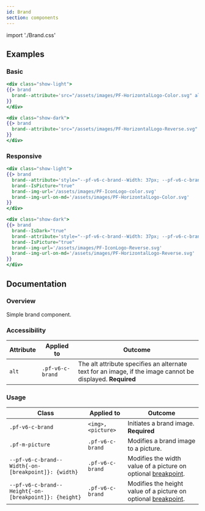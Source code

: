 ```yaml
---
id: Brand
section: components
---
```


import './Brand.css'

## Examples
### Basic
```hbs
<div class="show-light">
{{> brand
  brand--attribute='src="/assets/images/PF-HorizontalLogo-Color.svg" alt="PatternFly logo"'
}}
</div>

<div class="show-dark">
{{> brand
  brand--attribute='src="/assets/images/PF-HorizontalLogo-Reverse.svg" alt="PatternFly logo"' brand--IsDark="true"
}}
</div>
```

### Responsive
```hbs
<div class="show-light">
{{> brand
  brand--attribute='style="--pf-v6-c-brand--Width: 37px; --pf-v6-c-brand--Width-on-md: 220px;"'
  brand--IsPicture="true"
  brand--img-url='/assets/images/PF-IconLogo-color.svg'
  brand--img-url-on-md='/assets/images/PF-HorizontalLogo-Color.svg'
}}
</div>

<div class="show-dark">
{{> brand
  brand--IsDark="true"
  brand--attribute='style="--pf-v6-c-brand--Width: 37px; --pf-v6-c-brand--Width-on-md: 220px;"'
  brand--IsPicture="true"
  brand--img-url='/assets/images/PF-IconLogo-Reverse.svg'
  brand--img-url-on-md='/assets/images/PF-HorizontalLogo-Reverse.svg'
}}
</div>
```

## Documentation
### Overview
Simple brand component.

### Accessibility
| Attribute | Applied to | Outcome |
| -- | -- | -- |
| `alt` | `.pf-v6-c-brand` | The alt attribute specifies an alternate text for an image, if the image cannot be displayed. **Required** |

### Usage
| Class | Applied to | Outcome |
| -- | -- | -- |
| `.pf-v6-c-brand` | `<img>, <picture>` |  Initiates a brand image. **Required** |
| `.pf-m-picture` | `.pf-v6-c-brand` |  Modifies a brand image to a picture. |
| `--pf-v6-c-brand--Width{-on-[breakpoint]}: {width}` | `.pf-v6-c-brand` |  Modifies the width value of a picture on optional [breakpoint](/tokens/all-patternfly-tokens). |
| `--pf-v6-c-brand--Height{-on-[breakpoint]}: {height}` | `.pf-v6-c-brand` |  Modifies the height value of a picture on optional [breakpoint](/tokens/all-patternfly-tokens). |
